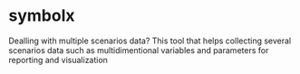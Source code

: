 # symbolx
Dealling with multiple scenarios data?  This tool that helps collecting several scenarios data such as multidimentional variables and parameters for reporting and visualization
